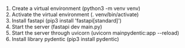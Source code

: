 1) Create a virtual environment (python3 -m venv venv)
2) Activate the virtual environment (. venv/bin/activate)
3) Install fastapi (pip3 install 'fastapi[standard]')
4) Start the server (fastapi dev main.py)
5) Start the server through uvicorn  (uvicorn mainpydentic:app --reload)
5) Install library pydentic (pip3 install pydentic)
